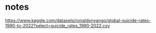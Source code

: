 # notes

https://www.kaggle.com/datasets/ronaldonyango/global-suicide-rates-1990-to-2022?select=suicide_rates_1990-2022.csv

